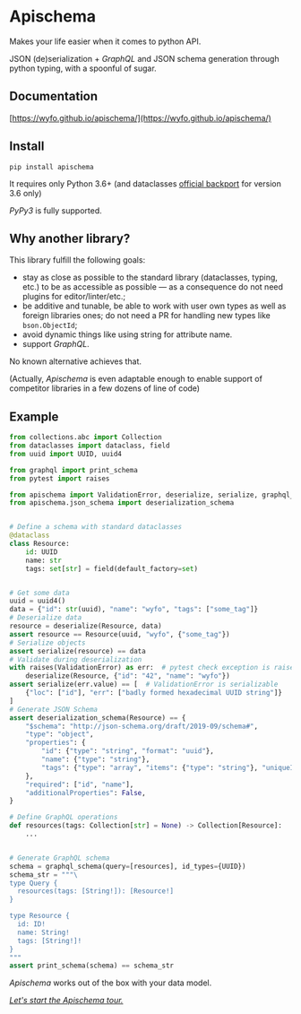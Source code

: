 # Apischema

Makes your life easier when it comes to python API.

JSON (de)serialization + *GraphQL* and JSON schema generation through python typing, with a spoonful of sugar.

## Documentation

[https://wyfo.github.io/apischema/](https://wyfo.github.io/apischema/)

## Install
```shell
pip install apischema
```
It requires only Python 3.6+ (and dataclasses [official backport](https://pypi.org/project/dataclasses/) for version 3.6 only)

*PyPy3* is fully supported.

## Why another library?

This library fulfill the following goals:

- stay as close as possible to the standard library (dataclasses, typing, etc.) to be as accessible as possible — as a consequence do not need plugins for editor/linter/etc.;
- be additive and tunable, be able to work with user own types as well as foreign libraries ones; do not need a PR for handling new types like `bson.ObjectId`;
- avoid dynamic things like using string for attribute name.
- support *GraphQL*.

No known alternative achieves that.

(Actually, *Apischema* is even adaptable enough to enable support of competitor libraries in a few dozens of line of code)

## Example

```python
from collections.abc import Collection
from dataclasses import dataclass, field
from uuid import UUID, uuid4

from graphql import print_schema
from pytest import raises

from apischema import ValidationError, deserialize, serialize, graphql_schema
from apischema.json_schema import deserialization_schema


# Define a schema with standard dataclasses
@dataclass
class Resource:
    id: UUID
    name: str
    tags: set[str] = field(default_factory=set)


# Get some data
uuid = uuid4()
data = {"id": str(uuid), "name": "wyfo", "tags": ["some_tag"]}
# Deserialize data
resource = deserialize(Resource, data)
assert resource == Resource(uuid, "wyfo", {"some_tag"})
# Serialize objects
assert serialize(resource) == data
# Validate during deserialization
with raises(ValidationError) as err:  # pytest check exception is raised
    deserialize(Resource, {"id": "42", "name": "wyfo"})
assert serialize(err.value) == [  # ValidationError is serializable
    {"loc": ["id"], "err": ["badly formed hexadecimal UUID string"]}
]
# Generate JSON Schema
assert deserialization_schema(Resource) == {
    "$schema": "http://json-schema.org/draft/2019-09/schema#",
    "type": "object",
    "properties": {
        "id": {"type": "string", "format": "uuid"},
        "name": {"type": "string"},
        "tags": {"type": "array", "items": {"type": "string"}, "uniqueItems": True},
    },
    "required": ["id", "name"],
    "additionalProperties": False,
}

# Define GraphQL operations
def resources(tags: Collection[str] = None) -> Collection[Resource]:
    ...


# Generate GraphQL schema
schema = graphql_schema(query=[resources], id_types={UUID})
schema_str = """\
type Query {
  resources(tags: [String!]): [Resource!]
}

type Resource {
  id: ID!
  name: String!
  tags: [String!]!
}
"""
assert print_schema(schema) == schema_str
```
*Apischema* works out of the box with your data model.

[*Let's start the Apischema tour.*](https://wyfo.github.io/apischema/)
